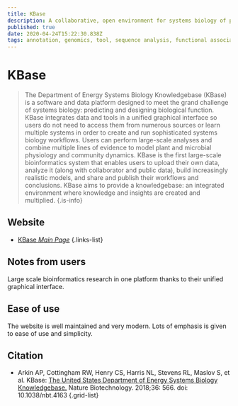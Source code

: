 ```yaml
---
title: KBase
description: A collaborative, open environment for systems biology of plants, microbes and their communities.
published: true
date: 2020-04-24T15:22:30.838Z
tags: annotation, genomics, tool, sequence analysis, functional association, transcriptomics, function
---
```


# KBase

> The Department of Energy Systems Biology Knowledgebase (KBase) is a software and data platform designed to meet the grand challenge of systems biology: predicting and designing biological function. KBase integrates data and tools in a unified graphical interface so users do not need to access them from numerous sources or learn multiple systems in order to create and run sophisticated systems biology workflows. Users can perform large-scale analyses and combine multiple lines of evidence to model plant and microbial physiology and community dynamics.
&NewLine;
KBase is the first large-scale bioinformatics system that enables users to upload their own data, analyze it (along with collaborator and public data), build increasingly realistic models, and share and publish their workflows and conclusions. KBase aims to provide a knowledgebase: an integrated environment where knowledge and insights are created and multiplied.
{.is-info}

## Website

- [KBase *Main Page*](https://kbase.us/)
{.links-list}

## Notes from users 
Large scale bioinformatics research in one platform thanks to their unified graphical interface.

## Ease of use
The website is well maintained and very modern. Lots of emphasis is given to ease of use and simplicity.

## Citation

- Arkin AP, Cottingham RW, Henry CS, Harris NL, Stevens RL, Maslov S, et al. KBase: [The United States Department of Energy Systems Biology Knowledgebase.](https://www.nature.com/articles/nbt.4163) Nature Biotechnology. 2018;36: 566. doi: 10.1038/nbt.4163
{.grid-list}